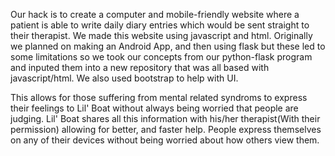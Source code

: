 Our hack is to create a computer and mobile-friendly website where a patient is able to write daily diary entries which would be sent straight to their therapist.
We made this website using javascript and html. Originally we planned on making an Android App, and then using flask but these led to some limitations so we took our concepts from our python-flask program and inputed them into a new repository that was all based with javascript/html. We also used bootstrap to help with UI.

This allows for those suffering from mental related syndroms to express their feelings to Lil' Boat without always being worried that people are judging. Lil' Boat shares all this information with his/her therapist(With their permission) allowing for better, and faster help. People express themselves on any of their devices without being worried about how others view them.


